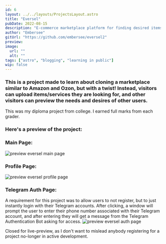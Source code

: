 ```yaml
---
id: 6
layout: ../../layouts/ProjectsLayout.astro
title: "Eversel"
pubDate: 2022-08-15
description: "E-commerce marketplace platform for finding desired items."
author: "Embersee"
gitUrl: "https://github.com/embersee/eversel2"
preview: 
image:
  url: ""
  alt: ""
tags: ["astro", "blogging", "learning in public"]
wip: false
---
```


### This is a project made to learn about cloning a marketplace similar to Amazon and Ozon, but with a twist! Instead, visitors can upload items/services they are looking for, and other visitors can preview the needs and desires of other users.

This was my diploma project from college. I earned full marks from each grader.

### Here's a preview of the project: 

### Main Page: 
![preview eversel main page](https://i.imgur.com/UAvJMN0.png)
### Profile Page:
![preview eversel profile page](https://i.imgur.com/HPy58Vk.png)
### Telegram Auth Page:
A requirement for this project was to allow users to not register, but to just instantly login with their Telegram accounts. After clicking, a window will prompt the user to enter their phone number associated with their Telegram account, and after entering they will get a message from the Telegram Authentication Bot asking for access.
![preview eversel auth page](https://i.imgur.com/0FpCJ55.png)

Closed for live-preview, as I don't want to mislead anybody registering for a project no-longer in active development.

